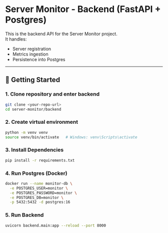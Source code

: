 # Server Monitor - Backend (FastAPI + Postgres)

This is the backend API for the Server Monitor project.  
It handles:
- Server registration
- Metrics ingestion
- Persistence into Postgres

---

## 🚀 Getting Started

### 1. Clone repository and enter backend
```bash
git clone <your-repo-url>
cd server-monitor/backend
```

### 2. Create virtual environment
```bash
python -m venv venv
source venv/bin/activate   # Windows: venv\Scripts\activate
```

### 3. Install Dependencies
```bash
pip install -r requirements.txt
```

### 4. Run Postgres (Docker)
```bash
docker run --name monitor-db \
  -e POSTGRES_USER=monitor \
  -e POSTGRES_PASSWORD=monitor \
  -e POSTGRES_DB=monitor \
  -p 5432:5432 -d postgres:16
```

### 5. Run Backend
```bash
uvicorn backend.main:app --reload --port 8000
```